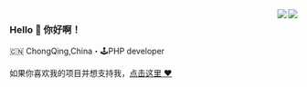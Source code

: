 
<img align="right" src="https://bkimg.cdn.bcebos.com/pic/d0c8a786c9177f3e67097eaf9c852cc79f3df8dcf874?x-bce-process=image/resize,m_lfit,w_536,limit_1/format,f_jpg" />
<img align="right" src="https://iconfont.alicdn.com/s/bbbc1bb9-8252-4f78-82af-c29807dce50d_origin.svg" />

### Hello 👋 你好啊！

🇨🇳 ChongQing,China・🕹PHP developer 


如果你喜欢我的项目并想支持我，[点击这里 :heart:](https://github.com/sunsgneayo)

